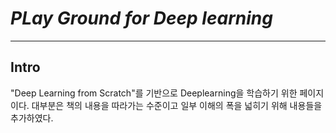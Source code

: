 # *PLay Ground for Deep learning*
---

## Intro

"Deep Learning from Scratch"를 기반으로 Deeplearning을 학습하기 위한 페이지이다.
대부분은 책의 내용을 따라가는 수준이고 일부 이해의 폭을 넓히기 위해 내용들을 추가하였다.
